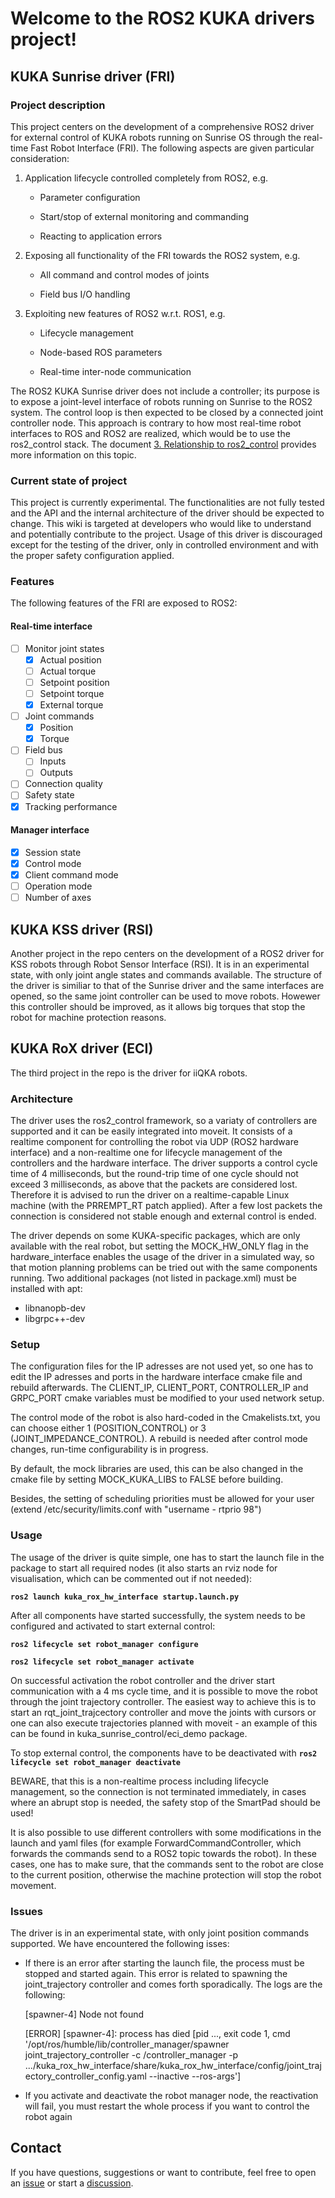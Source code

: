 # Welcome to the ROS2 KUKA drivers project!

## KUKA Sunrise driver (FRI)

### Project description

This project centers on the development of a comprehensive ROS2 driver for external control of KUKA robots running on Sunrise OS through the real-time Fast Robot Interface (FRI). The following aspects are given particular consideration:

1. Application lifecycle controlled completely from ROS2, e.g.
   
   - Parameter configuration
   
   - Start/stop of external monitoring and commanding 
   
   - Reacting to application errors

2. Exposing all functionality of the FRI towards the ROS2 system, e.g.
   
   - All command and control modes of joints
   
   - Field bus I/O handling

3. Exploiting new features of ROS2 w.r.t. ROS1, e.g.
   
   - Lifecycle management
   
   - Node-based ROS parameters
   
   - Real-time inter-node communication

The ROS2 KUKA Sunrise driver does not include a controller; its purpose is to expose a joint-level interface of robots running on Sunrise to the ROS2 system. The control loop is then expected to be closed by a connected joint controller node. This approach is contrary to how most real-time robot interfaces to ROS and ROS2 are realized, which would be to use the ros2\_control stack. The document [3. Relationship to ros2_control](3.-Relationship-to-ros2_control.md) provides more information on this topic.

### Current state of project

This project is currently experimental. The functionalities are not fully tested and the API and the internal architecture of the driver should be expected to change. This wiki is targeted at developers who would like to understand and potentially contribute to the project. Usage of this driver is discouraged except for the testing of the driver, only in controlled environment and with the proper safety configuration applied.

### Features

The following features of the FRI are exposed to ROS2:

#### Real-time interface

- [ ] Monitor joint states
  - [x] Actual position
  - [ ] Actual torque
  - [ ] Setpoint position
  - [ ] Setpoint torque
  - [x] External torque
- [ ] Joint commands
  - [x] Position
  - [x] Torque
- [ ] Field bus
  - [ ] Inputs
  - [ ] Outputs
- [ ] Connection quality
- [ ] Safety state
- [x] Tracking performance

#### Manager interface

- [x] Session state
- [x] Control mode
- [x] Client command mode
- [ ] Operation mode
- [ ] Number of axes

## KUKA KSS driver (RSI)

Another project in the repo centers on the development of a ROS2 driver for KSS robots through Robot Sensor Interface (RSI). It is in an experimental state, with only joint angle states and commands available. The structure of the driver is similiar to that of the Sunrise driver and the same interfaces are opened, so the same joint controller can be used to move robots. Howewer this controller should be improved, as it allows big torques that stop the robot for machine protection reasons.

## KUKA RoX driver (ECI)

The third project in the repo is the driver for iiQKA robots. 

### Architecture

The driver uses the ros2_control framework, so a variaty of controllers are supported and it can be easily integrated into moveit. It consists of a realtime component for controlling the robot via UDP (ROS2 hardware interface) and a non-realtime one for lifecycle management of the controllers and the hardware interface. The driver supports a control cycle time of 4 milliseconds, but the round-trip time of one cycle should not exceed 3 milliseconds, as above that the packets are considered lost. Therefore it is advised to run the driver on a realtime-capable Linux machine (with the PRREMPT_RT patch applied). After a few lost packets the connection is considered not stable enough and external control is ended.

The driver depends on some KUKA-specific packages, which are only available with the real robot, but setting the MOCK_HW_ONLY flag in the hardware_interface enables the usage of the driver in a simulated way, so that motion planning problems can be tried out with the same components running.
Two additional packages (not listed in package.xml) must be installed with apt:
- libnanopb-dev
- libgrpc++-dev

### Setup

The configuration files for the IP adresses are not used yet, so one has to edit the IP adresses and ports in the hardware interface cmake file and rebuild afterwards. The CLIENT_IP, CLIENT_PORT, CONTROLLER_IP and GRPC_PORT cmake variables must be modified to your used network setup.


The control mode of the robot is also hard-coded in the Cmakelists.txt, you can choose either 1 (POSITION_CONTROL) or 3 (JOINT_IMPEDANCE_CONTROL). A rebuild is needed after control mode changes, run-time configurability is in progress.

By default, the mock libraries are used, this can be also changed in the cmake file by setting MOCK_KUKA_LIBS to FALSE before building.

Besides, the setting of scheduling priorities must be allowed for your user (extend /etc/security/limits.conf with "username	 -	 rtprio		 98")

### Usage

The usage of the driver is quite simple, one has to start the launch file in the package to start all required nodes (it also starts an rviz node for visualisation, which can be commented out if not needed):

**`ros2 launch kuka_rox_hw_interface startup.launch.py`**

After all components have started successfully, the system needs to be configured and activated to start external control:

**`ros2 lifecycle set robot_manager configure`**


**`ros2 lifecycle set robot_manager activate`**

On successful activation the robot controller and the driver start communication with a 4 ms cycle time, and it is possible to move the robot through the joint trajectory controller. The easiest way to achieve this is to start an rqt_joint_trajcectory controller and move the joints with cursors or one can also execute trajectories planned with moveit - an example of this can be found in kuka_sunrise_control/eci_demo package.

To stop external control, the components have to be deactivated with **`ros2 lifecycle set robot_manager deactivate`**

BEWARE, that this is a non-realtime process including lifecycle management, so the connection is not terminated immediately, in cases where an abrupt stop is needed, the safety stop of the SmartPad should be used!

It is also possible to use different controllers with some modifications in the launch and yaml files (for example ForwardCommandController, which forwards the commands send to a ROS2 topic towards the robot). In these cases, one has to make sure, that the commands sent to the robot are close to the current position, otherwise the machine protection will stop the robot movement.

### Issues

The driver is in an experimental state, with only joint position commands supported. We have encountered the following isses:
- If there is an error after starting the launch file, the process must be stopped and started again. This error is related to spawning the joint_trajectory controller and comes forth sporadically.
The logs are the following:

    [spawner-4] Node not found

    [ERROR] [spawner-4]: process has died [pid ..., exit code 1, cmd '/opt/ros/humble/lib/controller_manager/spawner joint_trajectory_controller -c /controller_manager -p .../kuka_rox_hw_interface/share/kuka_rox_hw_interface/config/joint_trajectory_controller_config.yaml --inactive --ros-args']

- If you activate and deactivate the robot manager node, the reactivation will fail, you must restart the whole process if you want to control the robot again



## Contact

If you have questions, suggestions or want to contribute, feel free to open an [issue](https://github.com/kroshu/ros2_kuka_sunrise/issues) or start a [discussion](https://github.com/kroshu/ros2_kuka_sunrise/discussions).

